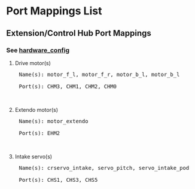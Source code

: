 # Port Mappings List

## Extension/Control Hub Port Mappings<br />
### See <a href="https://github.com/maximusxiao/offseason/blob/master/TeamCode/src/main/res/xml/hardware_config.xml">hardware_config</a>
1. Drive motor(s)<br />
  <pre>
    Name(s): motor_f_l, motor_f_r, motor_b_l, motor_b_l<br />
    Port(s): CHM3, CHM1, CHM2, CHM0<br />
  </pre>
2. Extendo motor(s)<br />
  <pre>
    Name(s): motor_extendo<br />
    Port(s): EHM2<br />
  </pre>
3. Intake servo(s)<br />
  <pre>
    Name(s): crservo_intake, servo_pitch, servo_intake_pod<br />
    Port(s): CHS1, CHS3, CHS5<br />
  </pre>

